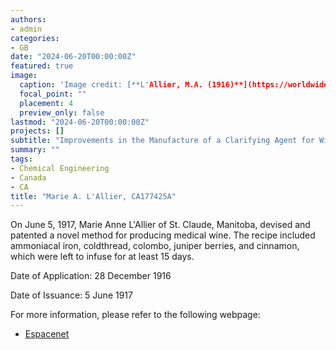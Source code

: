 ```yaml
---
authors:
- admin
categories:
- GB
date: "2024-06-20T00:00:00Z"
featured: true
image:
  caption: 'Image credit: [**L'Allier, M.A. (1916)**](https://worldwide.espacenet.com/patent/search/family/045297078/publication/CA177425A?q=pn%3DCA177425A)'
  focal_point: ""
  placement: 4
  preview_only: false
lastmod: "2024-06-20T00:00:00Z"
projects: []
subtitle: "Improvements in the Manufacture of a Clarifying Agent for Wine, Vinegar and Similar Liquids."
summary: ""
tags:
- Chemical Engineering
- Canada 
- CA
title: "Marie A. L'Allier, CA177425A"
---
```

On June 5, 1917, Marie Anne L'Allier of St. Claude, Manitoba, devised and patented a novel method for producing medical wine. The recipe included ammoniacal iron, coldthread, colombo, juniper berries, and cinnamon, which were left to infuse for at least 15 days.

Date of Application: 28 December 1916

Date of Issuance: 5 June 1917

For more information, please refer to the following webpage: 

- [Espacenet](https://worldwide.espacenet.com/patent/search/family/045297078/publication/CA177425A?q=pn%3DCA177425A)